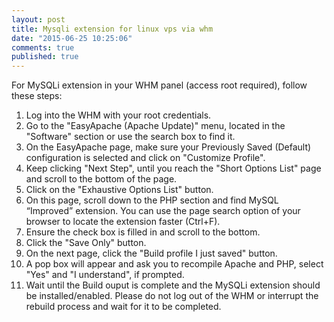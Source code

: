 ```yaml
---
layout: post
title: Mysqli extension for linux vps via whm
date: "2015-06-25 10:25:06"
comments: true
published: true
---
```


For MySQLi extension in your WHM panel (access root required), follow these steps:

1. Log into the WHM with your root credentials.
2. Go to the "EasyApache (Apache Update)" menu, located in the "Software" section or use the search box to find it.
3. On the EasyApache page, make sure your Previously Saved (Default) configuration is selected and click on "Customize Profile".
4. Keep clicking "Next Step", until you reach the "Short Options List" page and scroll to the bottom of the page.
5. Click on the "Exhaustive Options List" button.
6. On this page, scroll down to the PHP section and find MySQL “Improved” extension.
You can use the page search option of your browser to locate the extension faster (Ctrl+F).
7. Ensure the check box is filled in and scroll to the bottom.
8. Click the "Save Only" button.
9. On the next page, click the "Build profile I just saved" button.
10. A pop box will appear and ask you to recompile Apache and PHP, select "Yes" and "I understand", if prompted.
11. Wait until the Build ouput is complete and the MySQLi extension should be installed/enabled. Please do not log out of the WHM or interrupt the rebuild process and wait for it to be completed.
